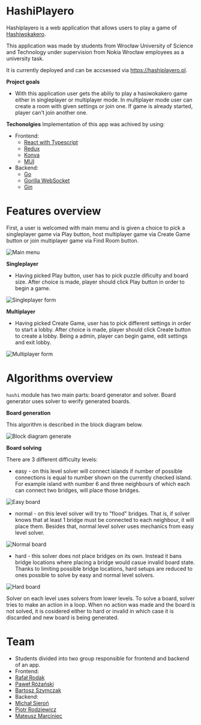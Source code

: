 # HashiPlayero

Hashiplayero is a web application that allows users to play a game of [Hashiwokakero](https://pl.wikipedia.org/wiki/Hashiwokakero). 

This application was made by students from Wrocław University of Science and Technology under supervision from Nokia Wrocław employees as a university task.

It is currently deployed and can be accsessed via https://hashiplayero.pl.

**Project goals**
- With this application user gets the abiliy to play a hasiwokakero game either in singleplayer or multiplayer mode. In multiplayer mode user can create a room with given settings or join one. If game is already started, player can't join another one.

**Techonolgies**
Implementation of this app was achived by using:
- Frontend:
  - [React with Typescript](https://github.com/facebook/react)
  - [Redux](https://github.com/reduxjs/redux)
  - [Konva](https://github.com/konvajs/react-konva)
  - [MUI](https://github.com/mui/material-ui)
- Backend:
  - [Go](https://github.com/golang/go)
  - [Gorilla WebSocket](https://github.com/gorilla/websocket)
  - [Gin](https://github.com/gin-gonic/gin)

# Features overview
First, a user is welcomed with main menu and is given a choice to pick a singleplayer game via Play button, host multiplayer game via Create Game button or join multiplayer game via Find Room button.

![Main menu](images/main_menu.png)

**Singleplayer**
- Having picked Play button, user has to pick puzzle dificulty and board size. After choice is made, player should click Play button in order to begin a game.

![Singleplayer form](images/single_form.png)

**Multiplayer**
- Having picked Create Game, user has to pick different settings in order to start a lobby. After choice is made, player should click Create button to create a lobby. Being a admin, player can begin game, edit settings and exit lobby.

![Multiplayer form](images/multi_form.png)

# Algorithms overview
`hashi` module has two main parts: board generator and solver. Board generator uses solver to werify generated boards.

**Board generation**

This algorithm is described in the block diagram below.

![Block diagram generate](images/block_diagram_generate.png)

**Board solving**

There are 3 different difficulty levels:
- easy - on this level solver will connect islands if number of possible connections is equal to number shown on the currently checked island. For example island with number 6 and three neighbours of which each can connect two bridges, will place those bridges. 

![Easy board](images/easy_board.png)
- normal - on this level solver will try to "flood" bridges. That is, if solver knows that at least 1 bridge must be connected to each neighbour, it will place them.
  Besides that, normal level solver uses mechanics from easy level solver.

![Normal board](images/normal_board.png)
- hard - this solver does not place bridges on its own. Instead it bans bridge locations where placing a bridge would casue invalid board state.
  Thanks to limiting possible bridge locations, hard setups are reduced to ones possible to solve by easy and normal level solvers.

![Hard board](images/hard_board.png)

Solver on each level uses solvers from lower levels. To solve a board, solver tries to make an action in a loop.
When no action was made and the board is not solved, it is cosidered either to hard or invalid in which case it is discarded and new board is being generated.

# Team
- Students divided into two group responsible for frontend and backend of an app.
- Frontend:
- [Rafał Rodak](https://github.com/rodakrafal) 
- [Paweł Różański](https://github.com/RozanskiP)
- [Bartosz Szymczak](https://github.com/PewPewBartula)
- Backend:
- [Michał Sieroń](https://github.com/michalsieron)
- [Piotr Rodziewicz](https://github.com/rodziewiczpiotr)
- [Mateusz Marciniec](https://github.com/mateuszmar2)
